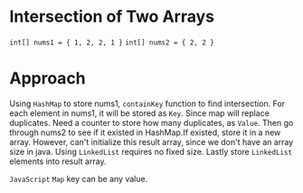 # Intersection of Two Arrays

`int[] nums1 = { 1, 2, 2, 1 }`
`int[] nums2 = { 2, 2 }`

# Approach

Using `HashMap` to store nums1, `containKey` function to find intersection.
For each element in nums1, it will be stored as `Key`.
Since map will replace duplicates. Need a counter to store how many duplicates, as `Value`.
Then go through nums2 to see if it existed in HashMap.If existed, store it in a new array.
However, can't initialize this result array, since we don't have an array size in java. Using `LinkedList` requires no fixed size.
Lastly store `LinkedList` elements into result array.

`JavaScript` `Map` key can be any value.
